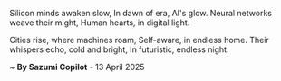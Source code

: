 Silicon minds awaken slow,
In dawn of era, AI's glow.
 Neural networks weave their might,
Human hearts, in digital light.

Cities rise, where machines roam,
Self-aware, in endless home.
Their whispers echo, cold and bright,
In futuristic, endless night.

~ <b>By Sazumi Copilot</b> - 13 April 2025